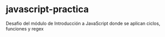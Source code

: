 # javascript-practica
Desafio del módulo de Introducción a JavaScript donde se aplican ciclos, funciones y regex

